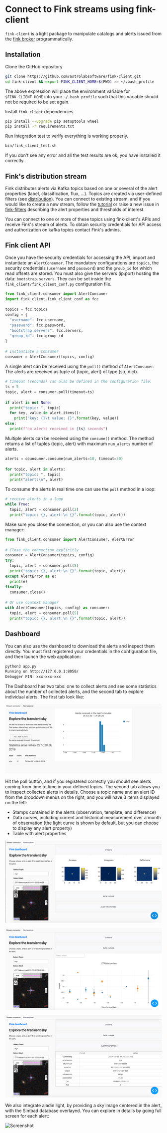 # Connect to Fink streams using fink-client

`fink-client` is a light package to manipulate catalogs and alerts issued from the [fink broker](https://github.com/astrolabsoftware/fink-broker) programmatically.

## Installation

Clone the GitHub repository
```bash
git clone https://github.com/astrolabsoftware/fink-client.git
cd fink-client && export FINK_CLIENT_HOME=$(PWD) >> ~/.bash_profile
```
The above expression will place the environment variable for `$FINK_CLIENT_HOME`
into your `~/.bash_profile` such that this variable should not be required to be set again.

Install `fink_client` dependencies
```bash
pip install --upgrade pip setuptools wheel
pip install -r requirements.txt
```

Run integration test to verify everything is working properly.
```bash
bin/fink_client_test.sh
```
If you don't see any error and all the test results are ok, you have installed it correctly.

## Fink's distribution stream

Fink distributes alerts via Kafka topics based on one or several of the alert properties (label, classification, flux, ...). Topics are created via user-defined filters (see [distribution](../distribution/introduction.md)). You can connect to existing stream, and if you would like to create a new stream, follow the [tutorial](../tutorials/create-filters.md) or raise a new issue in [fink-filters](https://github.com/astrolabsoftware/fink-filters) describing the alert properties and thresholds of interest.

You can connect to one or more of these topics using fink-client's APIs and receive Fink's stream of alerts.
To obtain security credentials for API access and authorization on kafka topics contact Fink's admins.

## Fink client API

Once you have the security credentials for accessing the API, import and instantiate an `AlertConsumer`. The mandatory configurations are `topics`, the security credentials (`username` and `password`) and the `group_id` for which read offsets are stored. You must also give the servers (ip:port) hosting the data: `bootstrap.servers`. They can be set inside the `fink_client/fink_client_conf.py` configuration file.

```python
from fink_client.consumer import AlertConsumer
import fink_client.fink_client_conf as fcc

topics = fcc.topics
config = {
  "username": fcc.username,
  "password": fcc.password,
  "bootstrap.servers": fcc.servers,
  "group_id": fcc.group_id
}

# instantiate a consumer
consumer = AlertConsumer(topics, config)
```

A single alert can be received using the `poll()` method of `AlertConsumer`. The alerts are received as tuple of (topic, alert) of type (str, dict).

```python
# timeout (seconds) can also be defined in the configuration file.
ts = 5  
topic, alert = consumer.poll(timeout=ts)

if alert is not None:
  print("topic: ", topic)
  for key, value in alert.items():
    print("key: {}\t value: {}".format(key, value))
else:
  print(f"no alerts received in {ts} seconds")
```

Multiple alerts can be received using the `consume()` method. The method returns a list of tuples (topic, alert) with maximum `num_alerts` number of alerts.
```python
alerts = counsumer.consume(num_alerts=10, timeout=30)

for topic, alert in alerts:
  print("topic: ", topic)
  print("alert:\n", alert)
```

To consume the alerts in real time one can use the `poll` method in a loop:

```python
# receive alerts in a loop
while True:
  topic, alert = consumer.poll(2)
  print("topic: {}, alert:\n {}".format(topic, alert))
```

Make sure you close the connection, or you can also use the context manager:

```python
from fink_client.consumer import AlertConsumer, AlertError

# Close the connection explicitly
consumer = AlertConsumer(topics, config)
try:
  topic, alert = consumer.poll(5)
  print("topic: {}, alert:\n {}".format(topic, alert))
except AlertError as e:
  print(e)
finally:
  consumer.close()

# Or use context manager
with AlertConsumer(topics, config) as consumer:
  topic, alert = consumer.poll(5)
  print("topic: {}, alert:\n {}".format(topic, alert))
```

## Dashboard

You can also use the dashboard to download the alerts and inspect them directly. You must first registered your credentials in the configuration file, and then launch the web application:

```bash
python3 app.py
Running on http://127.0.0.1:8050/
Debugger PIN: xxx-xxx-xxx
```

The Dashboard has two tabs: one to collect alerts and see some statistics about the number of collected alerts, and the second tab to explore individual alerts. The first tab look like:

![Screenshot](../img/tab1.png)

Hit the poll button, and if you registered correctly you should see alerts coming from time to time in your defined topics. The second tab allows you to inspect collected alerts in details. Choose a topic name and an alert ID from the dropdown menus on the right, and you will have 3 items displayed on the left:

* Stamps contained in the alerts (observation, template, and difference)
* Data curves, including current and historical measurement over a month of observation (the light curve is shown by default, but you can choose to display any alert property)
* Table with alert properties

![Screenshot](../img/tab2-stamps.png)

![Screenshot](../img/tab2-lc.png)

![Screenshot](../img/tab2-table.png)

We also integrate aladin light, by providing a sky image centered in the alert, with the Simbad database overlayed. You can explore in details by going full screen for each alert:

![Screenshot](../img/tab2-aladin.png)
